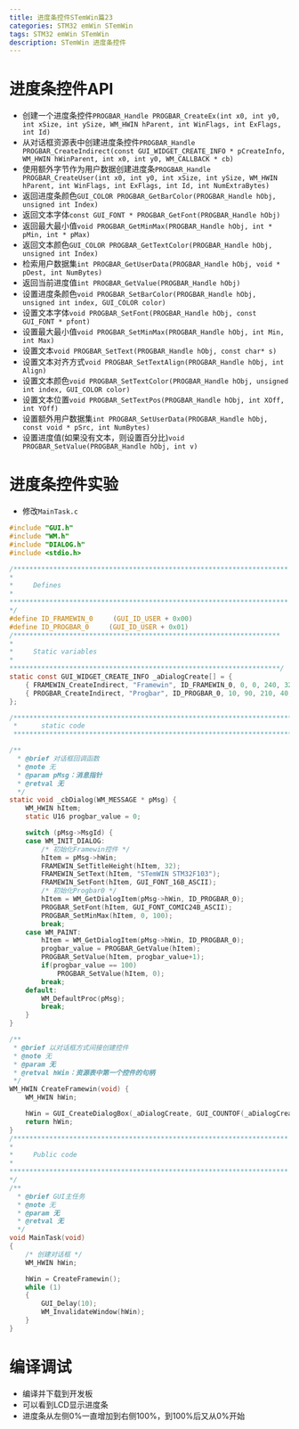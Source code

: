 ```yaml
---
title: 进度条控件STemWin篇23
categories: STM32 emWin STemWin
tags: STM32 emWin STemWin
description: STemWin 进度条控件
---
```

# 进度条控件API
- 创建一个进度条控件`PROGBAR_Handle PROGBAR_CreateEx(int x0, int y0, int xSize, int ySize, WM_HWIN hParent, int WinFlags, int ExFlags, int Id)`
- 从对话框资源表中创建进度条控件`PROGBAR_Handle PROGBAR_CreateIndirect(const GUI_WIDGET_CREATE_INFO * pCreateInfo, WM_HWIN hWinParent, int x0, int y0, WM_CALLBACK * cb)`
- 使用额外字节作为用户数据创建进度条`PROGBAR_Handle PROGBAR_CreateUser(int x0, int y0, int xSize, int ySize, WM_HWIN hParent, int WinFlags, int ExFlags, int Id, int NumExtraBytes)`
- 返回进度条颜色`GUI_COLOR PROGBAR_GetBarColor(PROGBAR_Handle hObj, unsigned int Index)`
- 返回文本字体`const GUI_FONT * PROGBAR_GetFont(PROGBAR_Handle hObj)`
- 返回最大最小值`void PROGBAR_GetMinMax(PROGBAR_Handle hObj, int * pMin, int * pMax)`
- 返回文本颜色`GUI_COLOR PROGBAR_GetTextColor(PROGBAR_Handle hObj, unsigned int Index)`
- 检索用户数据集`int PROGBAR_GetUserData(PROGBAR_Handle hObj, void * pDest, int NumBytes)`
- 返回当前进度值`int PROGBAR_GetValue(PROGBAR_Handle hObj)`
- 设置进度条颜色`void PROGBAR_SetBarColor(PROGBAR_Handle hObj, unsigned int index, GUI_COLOR color)`
- 设置文本字体`void PROGBAR_SetFont(PROGBAR_Handle hObj, const GUI_FONT * pfont)`
- 设置最大最小值`void PROGBAR_SetMinMax(PROGBAR_Handle hObj, int Min, int Max)`
- 设置文本`void PROGBAR_SetText(PROGBAR_Handle hObj, const char* s)`
- 设置文本对齐方式`void PROGBAR_SetTextAlign(PROGBAR_Handle hObj, int Align)`
- 设置文本颜色`void PROGBAR_SetTextColor(PROGBAR_Handle hObj, unsigned int index, GUI_COLOR color)`
- 设置文本位置`void PROGBAR_SetTextPos(PROGBAR_Handle hObj, int XOff, int YOff)`
- 设置额外用户数据集`int PROGBAR_SetUserData(PROGBAR_Handle hObj, const void * pSrc, int NumBytes)`
- 设置进度值(如果没有文本，则设置百分比)`void PROGBAR_SetValue(PROGBAR_Handle hObj, int v)`

# 进度条控件实验
- 修改`MainTask.c`

```c
#include "GUI.h"
#include "WM.h"
#include "DIALOG.h"
#include <stdio.h>

/*********************************************************************
*
*     Defines
*
**********************************************************************
*/
#define ID_FRAMEWIN_0     (GUI_ID_USER + 0x00)
#define ID_PROGBAR_0     (GUI_ID_USER + 0x01)
/*******************************************************************
*
*     Static variables
*
********************************************************************/
static const GUI_WIDGET_CREATE_INFO _aDialogCreate[] = {
    { FRAMEWIN_CreateIndirect, "Framewin", ID_FRAMEWIN_0, 0, 0, 240, 320, 0, 0x0, 0 },
    { PROGBAR_CreateIndirect, "Progbar", ID_PROGBAR_0, 10, 90, 210, 40, 0, 0x0, 0 },
};

/*******************************************************************************
 *      static code
 ******************************************************************************/

/**
  * @brief 对话框回调函数
  * @note 无
  * @param pMsg：消息指针
  * @retval 无
  */
static void _cbDialog(WM_MESSAGE * pMsg) {
    WM_HWIN hItem;
    static U16 progbar_value = 0;

    switch (pMsg->MsgId) {
    case WM_INIT_DIALOG:
        /* 初始化Framewin控件 */
        hItem = pMsg->hWin;
        FRAMEWIN_SetTitleHeight(hItem, 32);
        FRAMEWIN_SetText(hItem, "STemWIN STM32F103");
        FRAMEWIN_SetFont(hItem, GUI_FONT_16B_ASCII);
        /* 初始化Progbar0 */
        hItem = WM_GetDialogItem(pMsg->hWin, ID_PROGBAR_0);
        PROGBAR_SetFont(hItem, GUI_FONT_COMIC24B_ASCII);
        PROGBAR_SetMinMax(hItem, 0, 100);
        break;
    case WM_PAINT:
        hItem = WM_GetDialogItem(pMsg->hWin, ID_PROGBAR_0);
        progbar_value = PROGBAR_GetValue(hItem);
        PROGBAR_SetValue(hItem, progbar_value+1);
        if(progbar_value == 100)
            PROGBAR_SetValue(hItem, 0);
        break;
    default:
        WM_DefaultProc(pMsg);
        break;
    }
}

/**
 * @brief 以对话框方式间接创建控件
 * @note 无
 * @param 无
 * @retval hWin：资源表中第一个控件的句柄
 */
WM_HWIN CreateFramewin(void) {
    WM_HWIN hWin;

    hWin = GUI_CreateDialogBox(_aDialogCreate, GUI_COUNTOF(_aDialogCreate), _cbDialog, WM_HBKWIN, 0, 0);
    return hWin;
}
/*********************************************************************
*
*     Public code
*
**********************************************************************
*/
/**
  * @brief GUI主任务
  * @note 无
  * @param 无
  * @retval 无
  */
void MainTask(void)
{
    /* 创建对话框 */
    WM_HWIN hWin;

    hWin = CreateFramewin();
    while (1)
    {
        GUI_Delay(10);
        WM_InvalidateWindow(hWin);
    }
}

```
# 编译调试
- 编译并下载到开发板
- 可以看到LCD显示进度条
- 进度条从左侧0%一直增加到右侧100%，到100%后又从0%开始